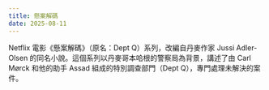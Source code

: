 ```yaml
---
title: 懸案解碼
date: 2025-08-11
---
```


Netflix 電影《懸案解碼》（原名：Dept Q）系列，改編自丹麥作家 Jussi Adler-Olsen 的同名小說。這個系列以丹麥哥本哈根的警察局為背景，講述了由 Carl Mørck 和他的助手 Assad 組成的特別調查部門（Dept Q），專門處理未解決的案件。
